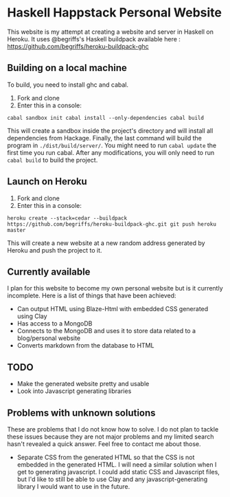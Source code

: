 # Haskell Happstack Personal Website
This website is my attempt at creating a website and server in Haskell on Heroku. It uses @begriffs's Haskell buildpack available here : https://github.com/begriffs/heroku-buildpack-ghc

## Building on a local machine

To build, you need to install ghc and cabal. 

1. Fork and clone
2. Enter this in a console:

`
cabal sandbox init
cabal install --only-dependencies
cabal build
`

This will create a sandbox inside the project's directory and will install all dependencies from Hackage. Finally, the last command will build the program in `./dist/build/server/`. You might need to run `cabal update` the first time you run cabal. After any modifications, you will only need to run `cabal build` to build the project.

## Launch on Heroku

1. Fork and clone
2. Enter this in a console:

`
heroku create --stack=cedar --buildpack https://github.com/begriffs/heroku-buildpack-ghc.git
git push heroku master
`

This will create a new website at a new random address generated by Heroku and push the project to it.


## Currently available

I plan for this website to become my own personal website but is it currently incomplete. Here is a list of things that have been achieved:

- Can output HTML using Blaze-Html with embedded CSS generated using Clay
- Has access to a MongoDB
- Connects to the MongoDB and uses it to store data related to a blog/personal website
- Converts markdown from the database to HTML 

## TODO

- Make the generated website pretty and usable
- Look into Javascript generating libraries

## Problems with unknown solutions

These are problems that I do not know how to solve. I do not plan to tackle these issues because they are not major problems and my limited search hasn't revealed a quick answer. Feel free to contact me about those.

- Separate CSS from the generated HTML so that the CSS is not embedded in the generated HTML. I will need a similar solution when I get to generating javascript. I could add static CSS and Javascript files, but I'd like to still be able to use Clay and any javascript-generating library I would want to use in the future.
